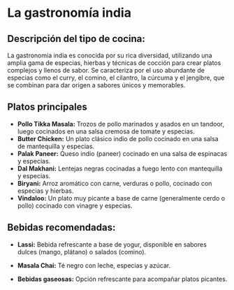 # La gastronomía india

## Descripción del tipo de cocina:

 La gastronomía india es conocida por su rica  diversidad, utilizando una amplia gama de especias, hierbas y técnicas  de cocción para crear platos complejos y llenos de sabor. Se caracteriza por el uso abundante de especias como el curry, el comino,  el cilantro, la cúrcuma y el jengibre, que se combinan para dar origen a sabores únicos y memorables. 

 ## Platos principales

  - **Pollo Tikka Masala:** Trozos de pollo marinados y asados en un tandoor, luego cocinados en una salsa cremosa de tomate y especias. 
  - **Butter Chicken:** Un plato clásico indio de pollo cocinado en una salsa de mantequilla y especias. 
  - **Palak Paneer:** Queso indio (paneer) cocinado en una salsa de espinacas y especias. 
  - **Dal Makhani:** Lentejas negras cocinadas a fuego lento con mantequilla y especias. 
  - **Biryani:** Arroz aromático con carne, verduras o pollo, cocinado con especias y hierbas. 
  - **Vindaloo:** Un plato muy picante a base de carne (generalmente cerdo o pollo) cocinado con vinagre y especias.

## Bebidas recomendadas:

- **Lassi:** Bebida refrescante a base de yogur, disponible en sabores dulces (mango, plátano) o salados (comino). 

- **Masala Chai:** Té negro con leche, especias y azúcar. 

- **Bebidas gaseosas:** Opción refrescante para acompañar platos picantes. 